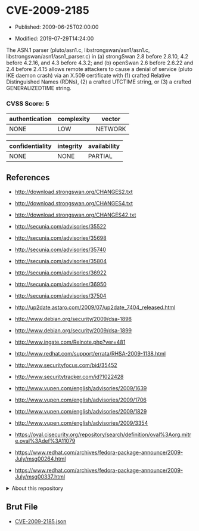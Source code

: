 # CVE-2009-2185

- Published: 2009-06-25T02:00:00

- Modified: 2019-07-29T14:24:00

The ASN.1 parser (pluto/asn1.c, libstrongswan/asn1/asn1.c, libstrongswan/asn1/asn1_parser.c) in (a) strongSwan 2.8 before 2.8.10, 4.2 before 4.2.16, and 4.3 before 4.3.2; and (b) openSwan 2.6 before 2.6.22 and 2.4 before 2.4.15 allows remote attackers to cause a denial of service (pluto IKE daemon crash) via an X.509 certificate with (1) crafted Relative Distinguished Names (RDNs), (2) a crafted UTCTIME string, or (3) a crafted GENERALIZEDTIME string.

### CVSS Score: **5**

| authentication | complexity | vector |
| --- | --- | --- |
| NONE | LOW | NETWORK |

| confidentiality | integrity | availability |
| --- | --- | --- |
| NONE | NONE | PARTIAL |

## References

* http://download.strongswan.org/CHANGES2.txt

* http://download.strongswan.org/CHANGES4.txt

* http://download.strongswan.org/CHANGES42.txt

* http://secunia.com/advisories/35522

* http://secunia.com/advisories/35698

* http://secunia.com/advisories/35740

* http://secunia.com/advisories/35804

* http://secunia.com/advisories/36922

* http://secunia.com/advisories/36950

* http://secunia.com/advisories/37504

* http://up2date.astaro.com/2009/07/up2date_7404_released.html

* http://www.debian.org/security/2009/dsa-1898

* http://www.debian.org/security/2009/dsa-1899

* http://www.ingate.com/Relnote.php?ver=481

* http://www.redhat.com/support/errata/RHSA-2009-1138.html

* http://www.securityfocus.com/bid/35452

* http://www.securitytracker.com/id?1022428

* http://www.vupen.com/english/advisories/2009/1639

* http://www.vupen.com/english/advisories/2009/1706

* http://www.vupen.com/english/advisories/2009/1829

* http://www.vupen.com/english/advisories/2009/3354

* https://oval.cisecurity.org/repository/search/definition/oval%3Aorg.mitre.oval%3Adef%3A11079

* https://www.redhat.com/archives/fedora-package-announce/2009-July/msg00264.html

* https://www.redhat.com/archives/fedora-package-announce/2009-July/msg00337.html

<details>
<summary>About this repository</summary> 

  This repository is part of the project [Live Hack CVE](https://github.com/Live-Hack-CVE). Main website can be found [www.live-hack.org](https://www.live-hack.org) 
  
  Made by [Sn0wAlice](https://github.com/Sn0wAlice) for the people that care about security and need to have a feed of the latest CVEs. Hope you enjoy it, don't forget to star the repo and follow me on [Twitter](https://twitter.com/Sn0wAlice) and [Github](https://github.com/Sn0wAlice). And that is my [personnal website](https://www.alice-snow.me/)

  - [Home Page](https://github.com/Live-Hack-CVE)
  - [Framework](https://github.com/Live-Hack-CVE/cve-framework)
  - [CVE database](https://github.com/Live-Hack-CVE/full_database)
  - [Changelog](https://github.com/Live-Hack-CVE/Changelog)
</details>

## Brut File

* [CVE-2009-2185.json](https://raw.githubusercontent.com/Live-Hack-CVE/full_database/main/cves/2009/CVE-2009-2185.json)

